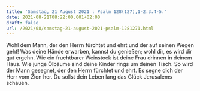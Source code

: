 ```yaml
---
title: 'Samstag, 21 August 2021 : Psalm 128(127),1-2.3.4-5.'
date: 2021-08-21T08:22:00.001+02:00
draft: false
url: /2021/08/samstag-21-august-2021-psalm-1281271.html
---
```


Wohl dem Mann, der den Herrn fürchtet und ehrt und der auf seinen Wegen geht! Was deine Hände erwarben, kannst du genießen; wohl dir, es wird dir gut ergehn. Wie ein fruchtbarer Weinstock ist deine Frau drinnen in deinem Haus. Wie junge Ölbäume sind deine Kinder rings um deinen Tisch. So wird der Mann gesegnet, der den Herrn fürchtet und ehrt. Es segne dich der Herr vom Zion her. Du sollst dein Leben lang das Glück Jerusalems schauen.